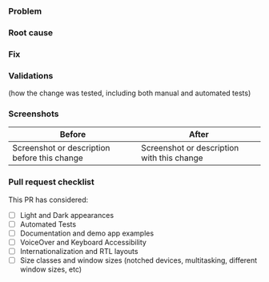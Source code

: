 
### Problem 

### Root cause 

### Fix


### Validations

(how the change was tested, including both manual and automated tests)

### Screenshots

| Before                                       | After                                      |
|----------------------------------------------|--------------------------------------------|
| Screenshot or description before this change | Screenshot or description with this change |

### Pull request checklist

This PR has considered:
- [ ] Light and Dark appearances
- [ ] Automated Tests
- [ ] Documentation and demo app examples
- [ ] VoiceOver and Keyboard Accessibility
- [ ] Internationalization and RTL layouts
- [ ] Size classes and window sizes (notched devices, multitasking, different window sizes, etc)
